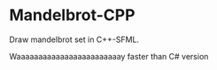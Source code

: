 # Mandelbrot-CPP
Draw mandelbrot set in C++-SFML.

Waaaaaaaaaaaaaaaaaaaaaaaay faster than C# version

